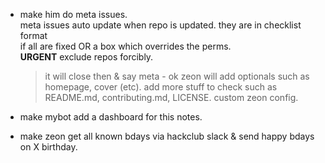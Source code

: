 - make him do meta issues.
  <br />meta issues auto update when repo is updated.
  they are in checklist format
  <br />if all are fixed OR a box which overrides the perms.
  <br /> **URGENT** exclude repos forcibly.

  > it will close then & say meta - ok
  > zeon will add optionals such as homepage, cover (etc).
  > add more stuff to check such as README.md, contributing.md, LICENSE. custom zeon config.

- make mybot add a dashboard for this notes.
- make zeon get all known bdays via hackclub slack & send happy bdays on X birthday.
